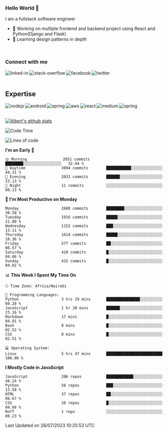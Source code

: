 

### Hello World 👋
I am a fullstack software engineer
- 🔭 Working on multiple frontend and backend project using React and Python(Django and Flask)
- 🌱 Learning design patterns in depth

<br>

### Connect with me

[<img align="left" alt="linked-in" src="https://img.shields.io/badge/linkedin-%230077B5.svg?&style=for-the-badge&logo=linkedin&logoColor=white" />](https://www.linkedin.com/in/albert-byrone/)

<!-- [<img align="left" alt="medium" src="https://img.shields.io/badge/medium-%2312100E.svg?&style=for-the-badge&logo=medium&logoColor=white" />](https://56faisal.medium.com/) -->

[<img align="left" alt="stack-overflow" src="https://img.shields.io/badge/stack%20overflow-FE7A16?logo=stack-overflow&logoColor=white&style=for-the-badge" />](https://stackoverflow.com/users/11916317/albert-byrone)

[<img align="left" alt="facebook" src="https://img.shields.io/badge/facebook-%231877F2.svg?&style=for-the-badge&logo=facebook&logoColor=white" />](https://web.facebook.com/albert.byrone.1/)

[<img align="left" alt="twitter" src="https://img.shields.io/badge/twitter-%231DA1F2.svg?&style=for-the-badge&logo=twitter&logoColor=white" />](https://twitter.com/byrone_albert)

<br>

<br>

## Expertise
<img align="left" alt="nodejs" src="https://img.shields.io/badge/python%20-%2343853D.svg?&style=for-the-badge&logo=node.js&logoColor=white" />
<img align="left" alt="android" src="https://img.shields.io/badge/Flask-3DDC84?logo=android&logoColor=white&style=for-the-badge" />
<img align="left" alt="spring" src="https://img.shields.io/badge/drf%20-%236DB33F.svg?&style=for-the-badge&logo=spring&logoColor=white" />
<img align="left" alt="aws" src="https://img.shields.io/badge/django%20AWS-%23232F3E?logo=amazon-aws&logoColor=white&style=for-the-badge" />
<img align="left" alt="react" src="https://img.shields.io/badge/react%20-%2320232a.svg?&style=for-the-badge&logo=react&logoColor=%2361DAFB" />
<img align="left" alt="medium" src="https://img.shields.io/badge/Angular-%23316192.svg?&style=for-the-badge&logo=postgresql&logoColor=white" />
<img align="left" alt="spring" src="https://img.shields.io/badge/Javascript%20-%236DB33F.svg?&style=for-the-badge&logo=spring&logoColor=white" />
<br>
<br>


[![Albert's github stats](https://github-readme-stats.vercel.app/api?username=Albert-Byrone&count_private=true&show_icons=true&theme=radical&hide_rank=false)](https://github.com/anuraghazra/github-readme-stats)

<!-- [![Top Langs](https://github-readme-stats.vercel.app/api/top-langs/?username=Albert-Byrone&layout=compact)](https://github.com/anuraghazra/github-readme-stats) -->

<!--
**Albert-Byrone/Albert-Byrone** is a ✨ _special_ ✨ repository because its `README.md` (this file) appears on your GitHub profile.

Here are some ideas to get you started:

- 🔭 I’m currently working on ...
- 🌱 I’m currently learning ...
- 👯 I’m looking to collaborate on ...
- 🤔 I’m looking for help with ...
- 💬 Ask me about ...
- 📫 How to reach me: ...
- 😄 Pronouns: ...
- ⚡ Fun fact: ...
-->


<!--START_SECTION:waka-->
![Code Time](http://img.shields.io/badge/Code%20Time-636%20hrs%2038%20mins-blue)

![Lines of code](https://img.shields.io/badge/From%20Hello%20World%20I%27ve%20Written-62.6%20million%20lines%20of%20code-blue)

**I'm an Early 🐤** 

```text
🌞 Morning                2851 commits        ████████░░░░░░░░░░░░░░░░░   32.44 % 
🌆 Daytime                3894 commits        ███████████░░░░░░░░░░░░░░   44.31 % 
🌃 Evening                2033 commits        ██████░░░░░░░░░░░░░░░░░░░   23.13 % 
🌙 Night                  11 commits          ░░░░░░░░░░░░░░░░░░░░░░░░░   00.13 % 
```
📅 **I'm Most Productive on Monday** 

```text
Monday                   2688 commits        ████████░░░░░░░░░░░░░░░░░   30.58 % 
Tuesday                  1916 commits        █████░░░░░░░░░░░░░░░░░░░░   21.80 % 
Wednesday                1152 commits        ███░░░░░░░░░░░░░░░░░░░░░░   13.11 % 
Thursday                 1614 commits        █████░░░░░░░░░░░░░░░░░░░░   18.36 % 
Friday                   577 commits         ██░░░░░░░░░░░░░░░░░░░░░░░   06.57 % 
Saturday                 410 commits         █░░░░░░░░░░░░░░░░░░░░░░░░   04.66 % 
Sunday                   432 commits         █░░░░░░░░░░░░░░░░░░░░░░░░   04.92 % 
```


📊 **This Week I Spent My Time On** 

```text
🕑︎ Time Zone: Africa/Nairobi

💬 Programming Languages: 
Python                   3 hrs 29 mins       ███████████████░░░░░░░░░░   60.28 % 
JavaScript               1 hr 20 mins        ██████░░░░░░░░░░░░░░░░░░░   23.16 % 
Markdown                 17 mins             █░░░░░░░░░░░░░░░░░░░░░░░░   04.91 % 
Bash                     8 mins              █░░░░░░░░░░░░░░░░░░░░░░░░   02.52 % 
CSS                      8 mins              █░░░░░░░░░░░░░░░░░░░░░░░░   02.51 % 

💻 Operating System: 
Linux                    5 hrs 47 mins       █████████████████████████   100.00 % 
```

**I Mostly Code in JavaScript** 

```text
JavaScript               206 repos           ████████████░░░░░░░░░░░░░   48.24 % 
Python                   58 repos            ███░░░░░░░░░░░░░░░░░░░░░░   13.58 % 
HTML                     37 repos            ██░░░░░░░░░░░░░░░░░░░░░░░   08.67 % 
CSS                      20 repos            █░░░░░░░░░░░░░░░░░░░░░░░░   04.68 % 
Roff                     1 repo              ░░░░░░░░░░░░░░░░░░░░░░░░░   00.23 % 
```




 Last Updated on 28/07/2023 10:25:53 UTC
<!--END_SECTION:waka-->
